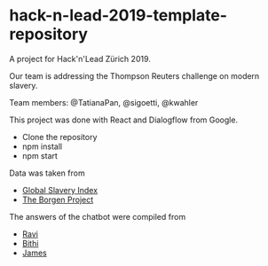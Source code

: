 # hack-n-lead-2019-template-repository
A project for Hack'n'Lead Zürich 2019.

Our team is addressing the Thompson Reuters challenge on modern slavery.

Team members: @TatianaPan, @sigoetti, @kwahler

This project was done with React and Dialogflow from Google. 

* Clone the repository
* npm install 
* npm start

Data was taken from 
* [Global Slavery Index](https://www.globalslaveryindex.org/2018/data/country-data/pakistan)
* [The Borgen Project](https://borgenproject.org/facts-about-poverty-in-pakistan/)

The answers of the chatbot were compiled from 
* [Ravi](http://www.endslaverynow.org/blog/articles/ravi-shanker-kumar)
* [Bithi](https://medium.com/@worldvisioncan/bithis-story-child-labour-in-the-textile-and-apparel-industries-40b6da0c1521)
* [James](https://www.endslaverynow.org/blog/articles/james-annan)


